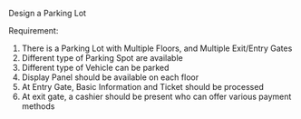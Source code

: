 Design a Parking Lot

Requirement:
1. There is a Parking Lot with Multiple Floors, and Multiple Exit/Entry Gates
2. Different type of Parking Spot are available
3. Different type of Vehicle can be parked
4. Display Panel should be available on each floor
5. At Entry Gate, Basic Information and Ticket should be processed
6. At exit gate, a cashier should be present who can offer various payment methods